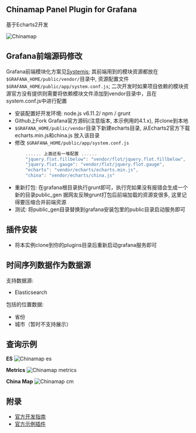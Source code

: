 ## Chinamap Panel Plugin for Grafana

基于Echarts2开发

![Chinamap](./src/imgs/chinamap-china-v2.png)


## Grafana前端源码修改
Grafana前端模块化方案见[Systemjs](https://github.com/systemjs/systemjs);
其前端用到的模块资源都放在`$GRAFANA_HOME/public/vendor/`目录中, 资源配置文件`$GRAFANA_HOME/public/app/system.conf.js`;
二次开发时如果项目依赖的模块资源官方没有提供则需要将依赖模块文件添加到vendor目录中，且在system.conf.js中进行配置

- 安装配置好开发环境: node.js v6.11.2/ npm / grunt
- Github上Fork Grafana官方源码(注意版本, 本示例用的4.1.x), 并clone到本地
- `$GRAFANA_HOME/public/vendor`目录下新建echarts目录, 从Echarts2官方下载echarts.min.js和china.js 放入该目录
- 修改 `$GRAFANA_HOME/public/app/system.conf.js`
	```javascript
		...... 上面还有一堆配置 ......
		"jquery.flot.fillbelow": "vendor/flot/jquery.flot.fillbelow",
	    "jquery.flot.gauge": "vendor/flot/jquery.flot.gauge",
	    "echarts": "vendor/echarts/echarts.min.js",
	    "china": "vendor/echarts/china.js"
	```
- 重新打包: 在grafana根目录执行grunt即可，执行完如果没有报错会生成一个新的目录public_gen
	据网友反映grunt打包后前端加载的资源变很多, 这里记得要压缩合并前端资源
- 测试: 将public_gen目录替换到grafana安装包里的public目录启动服务即可


## 插件安装
- 将本实例clone到你的plugins目录后重新启动grafana服务即可

## 时间序列数据作为数据源

支持数据源:

- Elasticsearch


包括的位置数据:

- 省份 
- 城市（暂时不支持展示）


## 查询示例

**ES**
![Chinamap es](./src/imgs/chinamap-es.png)

**Metrics**
![Chinamap metrics](./src/imgs/chinamap-metrics.png)

**China Map**
![Chinamap cm](./src/imgs/chinamap-cm.png)

## 附录
- [官方开发指南](http://docs.grafana.org/plugins/developing/development/)
- [官方示例插件](https://github.com/grafana/piechart-panel)